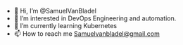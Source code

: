 - 👋 Hi, I’m @SamuelVanBladel
- 👀 I’m interested in DevOps Engineering and automation.
- 🌱 I’m currently learning Kubernetes
- 📫 How to reach me Samuelvanbladel@gmail.com

<!---
SamuelVanBladel/SamuelVanBladel is a ✨ special ✨ repository because its `README.md` (this file) appears on your GitHub profile.
You can click the Preview link to take a look at your changes.
--->
